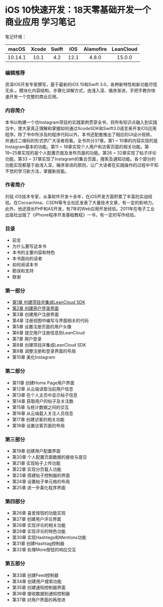 # iOS 10快速开发：18天零基础开发一个商业应用 学习笔记 #

笔记环境： 

| macOS  | Xcode  |Swift |iOS      |Alamofire |LeanCloud      | 
|:-------------:|:---------------:|:---------------:|:---------------:|:---------------:|:---------------:| 
| 10.14.1 |10.1       |  4.2        |  12.1 |  4.8.0       | 15.0.0 |

### 编辑推荐 ###

资深iOS开发专家撰写，基于最新的iOS 10和Swift 3.0，各种新特性和新功能尽揽无余.。模块化内容结构，步骤化讲解方式，由浅入深、循序渐进，手把手教你快速开发一个完整的商业应用。
### 内容简介 ###

本书以构建一个仿Instagram项目的实践案例贯穿全书，将所有知识点融入到实践当中，使大家真正理解和掌握如何通过XcodeSDK和Swift3.0语言来开发iOS应用程序。除了书中所涉及的程序代码以外，本书还配套推出了相应的UI设计视频，并通过二维码的形式供广大读者观看。全书共分37章。第1 ~ 10章的内容实现的是Instagram基本的功能。第11 ~ 18章实现个人用户和访客页面的相关功能。第19~25章实现的是个人配置页面及发布页面的功能。第26 ~ 32章实现了帖子评论功能。第33 ~ 37章实现了Instagram的集合页面，搜索及通知功能。各个部分的功能实现都基于由浅入深，循序渐进的原则，让广大读者在实践操作的过程中不知不觉的学习新方法，掌握新技能。
### 作者简介 ###

刘铭 iOS技术专家，从事软件开发十余年，在iOS开发方面积累了丰富的实战经验。在Cocoachina、CSDN等专业社区发表了大量技术文章，有一定的影响力。此外，他还擅长PHP和AS开发，有7年的Web应用开发经验。2011年在电子工业出版社出版了《iPhone程序开发基础教程》一书，有一定的写作经验。
### 目录 ###
- 前言
- 为什么要写这本书
- 本书的主要内容和特色
- 本书面向的读者
- 如何阅读本书
- 勘误和支持
- 致谢

### 第一部分 ###
- [第1章 创建项目并集成LeanCloud SDK](https://github.com/CoderDream/iOS_10_Development_QuickStart_Guide/blob/master/chapter01.md)
-  [第2章 创建用户登录界面](https://github.com/CoderDream/iOS_10_Development_QuickStart_Guide/blob/master/chapter02.md)
- 第3章 创建用户注册界面
- 第4章 注册视图中编写与界面相关的代码
- 第5章 设置注册页面的用户头像
- 第6章 提交用户注册信息到LeanCloud
- 第7章 用户登录
- 第8章 创建项目并集成LeanCloud SDK
- 第9章 调整注册和登录界面的布局
- 第10章 美化Instagram

### 第二部分 ###
- 第11章 创建Home Page用户界面
- 第12章 从云端读取当前用户信息
- 第13章 在个人主页中显示帖子信息
- 第14章 获取用户的帖子及关注数
- 第15章 与统计数据之间的交互
- 第16章 从云端载入关注人员信息
- 第17章 创建访客的相关功能
- 第18章 设置访客页面的布局

### 第三部分 ###
- 第19章 创建用户配置界面
- 第20章 个人配置页面数据的接收与提交
- 第21章 实现帖子上传功能
- 第22章 实现分页载入功能
- 第23章 搭建帖子控制器的界面
- 第24章 设置帖子单元格的布局
- 第25章 进一步美化程序界面

### 第四部分 
- 第26章 喜爱按钮的功能实现
- 第27章 创建用户评论界面
- 第28章 实现评论的相关功能
- 第29章 实现评论的特色功能
- 第30章 实现Hashtags和Mentions功能
- 第31章 创建Hashtag控制器
- 第32章 处理More按钮的响应交互

### 第五部分 ###
- 第33章 创建Feed控制器
- 第34章 创建用户搜索功能
- 第35章 创建通知控制器界面
- 第36章 接收数据到通知控制器
- 第37章 对用户界面的再改进
